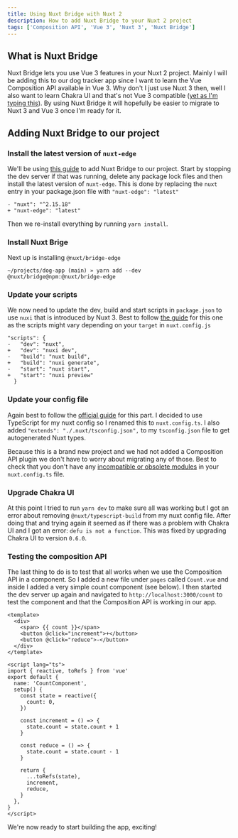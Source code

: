 ```yaml
---
title: Using Nuxt Bridge with Nuxt 2
description: How to add Nuxt Bridge to your Nuxt 2 project
tags: ['Composition API', 'Vue 3', 'Nuxt 3', 'Nuxt Bridge']
---
```


## What is Nuxt Bridge

Nuxt Bridge lets you use Vue 3 features in your Nuxt 2 project. Mainly I will be adding this to our dog tracker app since I want to learn the Vue Composition API available in Vue 3. Why don't I just use Nuxt 3 then, well I also want to learn Chakra UI and that's not Vue 3 compatible ([yet as I'm typing this](https://github.com/chakra-ui/chakra-ui-vue-next)). By using Nuxt Bridge it will hopefully be easier to migrate to Nuxt 3 and Vue 3 once I'm ready for it.

## Adding Nuxt Bridge to our project

### Install the latest version of `nuxt-edge`

We'll be using [this guide](https://v3.nuxtjs.org/bridge/overview) to add Nuxt Bridge to our project. Start by stopping the dev server if that was running, delete any package lock files and then install the latest version of `nuxt-edge`. This is done by replacing the `nuxt` entry in your package.json file with `"nuxt-edge": "latest"`

```json[package.json]
- "nuxt": "^2.15.18"
+ "nuxt-edge": "latest"
```

Then we re-install everything by running `yarn install`.

### Install Nuxt Brige

Next up is installing `@nuxt/bridge-edge`

```shell
~/projects/dog-app (main) » yarn add --dev @nuxt/bridge@npm:@nuxt/bridge-edge
```

### Update your scripts

We now need to update the dev, build and start scripts in `package.json` to use `nuxi` that is introduced by Nuxt 3. Best to follow [the guide](https://v3.nuxtjs.org/bridge/overview#nuxi) for this one as the scripts might vary depending on your `target` in `nuxt.config.js`

```
"scripts": {
-   "dev": "nuxt",
+   "dev": "nuxi dev",
-   "build": "nuxt build",
+   "build": "nuxi generate",
-   "start": "nuxt start",
+   "start": "nuxi preview"
  }
```

### Update your config file

Again best to follow the [official guide](https://v3.nuxtjs.org/bridge/overview#update-nuxtconfig) for this part. I decided to use TypeScript for my nuxt config so I renamed this to `nuxt.config.ts`. I also added `"extends": "./.nuxt/tsconfig.json",` to my `tsconfig.json` file to get autogenerated Nuxt types.

Because this is a brand new project and we had not added a Composition API plugin we don't have to worry about migrating any of those. Best to check that you don't have any [incompatible or obsolete modules](https://v3.nuxtjs.org/bridge/overview#remove-incompatible-and-obsolete-modules) in your `nuxt.config.ts` file.

### Upgrade Chakra UI

At this point I tried to run `yarn dev` to make sure all was working but I got an error about removing `@nuxt/typescript-build` from my nuxt config file. After doing that and trying again it seemed as if there was a problem with Chakra UI and I got an error: `defu is not a function`. This was fixed by upgrading Chakra UI to version `0.6.0`.

### Testing the composition API

The last thing to do is to test that all works when we use the Composition API in a component. So I added a new file under `pages` called `Count.vue` and inside I added a very simple count component (see below). I then started the dev server up again and navigated to `http://localhost:3000/count` to test the component and that the Composition API is working in our app.

```ts[Count.vue]
<template>
  <div>
    <span> {{ count }}</span>
    <button @click="increment">+</button>
    <button @click="reduce">-</button>
  </div>
</template>

<script lang="ts">
import { reactive, toRefs } from 'vue'
export default {
  name: 'CountComponent',
  setup() {
    const state = reactive({
      count: 0,
    })

    const increment = () => {
      state.count = state.count + 1
    }

    const reduce = () => {
      state.count = state.count - 1
    }

    return {
      ...toRefs(state),
      increment,
      reduce,
    }
  },
}
</script>
```

We're now ready to start building the app, exciting!
